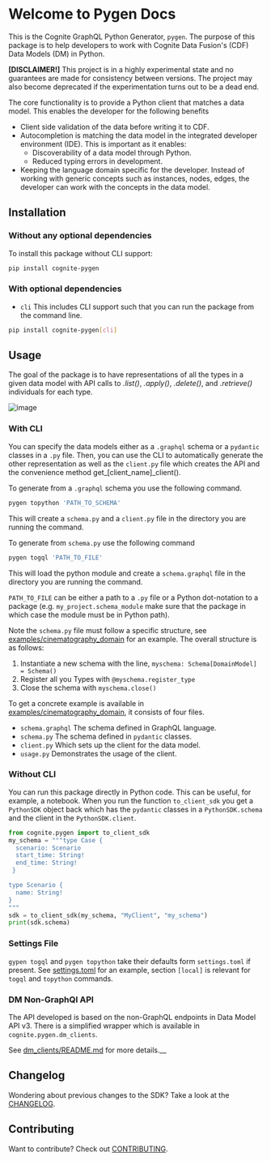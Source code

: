 # Welcome to Pygen Docs

This is the Cognite GraphQL Python Generator, `pygen`. The purpose of this package is to help developers to
work with Cognite Data Fusion's (CDF) Data Models (DM) in Python.

**[DISCLAIMER!]** This project is in a highly experimental state and no guarantees are made for consistency between
versions. The project may also become deprecated if the experimentation turns out to be a dead end.


The core functionality is to provide a Python client that matches a data model. This enables the developer for the following
benefits

* Client side validation of the data before writing it to CDF.
* Autocompletion is matching the data model in the integrated developer environment (IDE). This is important as it enables:
  * Discoverability of a data model through Python.
  * Reduced typing errors in development.
* Keeping the language domain specific for the developer. Instead of working with generic concepts such as instances,
  nodes, edges, the developer can work with the concepts in the data model.


## Installation

### Without any optional dependencies

To install this package without CLI support:
```bash
pip install cognite-pygen
```

### With optional dependencies

* `cli` This includes CLI support such that you can run the package from the command line.

```bash
pip install cognite-pygen[cli]
```

## Usage

The goal of the package is to have representations of all the types in a given data model with API calls to *.list()*,
*.apply()*, *.delete()*, and *.retrieve()* individuals for each type.

![image](https://user-images.githubusercontent.com/60234212/234041823-f72a27e3-6450-4f05-99dc-50e87f762d0f.png)


### With CLI
You can specify the data models either as a `.graphql` schema or a `pydantic` classes in a `.py` file. Then, you can
use the CLI to automatically generate the other representation as well as the `client.py` file which creates
the API and the convenience method get_[client_name]_client().

To generate from a `.graphql` schema you use the following command.

```bash
pygen topython 'PATH_TO_SCHEMA'
```

This will create a `schema.py` and a `client.py` file in the directory you are running the command.

To generate from `schema.py` use the following command

```bash
pygen togql 'PATH_TO_FILE'
```

This will load the python module and create a `schema.graphql` file in the directory you are running the command.

`PATH_TO_FILE` can be either a path to a `.py` file or a Python dot-notation to a package
(e.g. `my_project.schema_module` make sure that the package in which case the module must be in Python path).

Note the `schema.py` file must follow a specific structure, see [examples/cinematography_domain](https://github.com/cognitedata/cognite-pygen/blob/main/examples/cinematography_domain/schema.py) for an example.
The overall structure is as follows:

1. Instantiate a new schema with the line, `myschema: Schema[DomainModel] = Schema()`
2. Register all you Types with `@myschema.register_type`
3. Close the schema with `myschema.close()`

To get a concrete example is available in [examples/cinematography_domain](https://github.com/cognitedata/cognite-pygen/blob/main/examples/cinematography_domain),
it consists of four files.

* `schema.graphql` The schema defined in GraphQL language.
* `schema.py` The schema defined in `pydantic` classes.
* `client.py` Which sets up the client for the data model.
* `usage.py` Demonstrates the usage of the client.

### Without CLI
You can run this package directly in Python code. This can be useful, for example, a notebook.
When you run the function `to_client_sdk` you get a `PythonSDK` object back which has the `pydantic`
classes in a `PythonSDK.schema` and the client in the `PythonSDK.client`.


```python
from cognite.pygen import to_client_sdk
my_schema = """type Case {
  scenario: Scenario
  start_time: String!
  end_time: String!
 }

type Scenario {
  name: String!
}
"""
sdk = to_client_sdk(my_schema, "MyClient", "my_schema")
print(sdk.schema)
```


### Settings File

`gypen togql` and `pygen topython` take their defaults form `settings.toml` if present. See
[settings.toml](./cognite/dm_clients/settings.toml) for an example, section `[local]` is relevant for `togql` and
`topython` commands.


### DM Non-GraphQl API

The API developed is based on the non-GraphQL endpoints in Data Model API v3. There is a simplified wrapper which is available
in `cognite.pygen.dm_clients`.

See [dm_clients/README.md](cognite/pygen/dm_clients/README.md) for more details.__


## Changelog
Wondering about previous changes to the SDK? Take a look at the [CHANGELOG](https://github.com/cognitedata/pygen/blob/master/CHANGELOG.md).

## Contributing
Want to contribute? Check out [CONTRIBUTING](https://github.com/cognitedata/pygen/blob/master/CONTRIBUTING.md).
